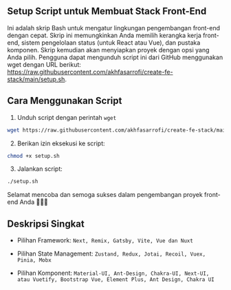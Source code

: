 ## Setup Script untuk Membuat Stack Front-End

Ini adalah skrip Bash untuk mengatur lingkungan pengembangan front-end dengan cepat. Skrip ini memungkinkan Anda memilih kerangka kerja front-end, sistem pengelolaan status (untuk React atau Vue), dan pustaka komponen. Skrip kemudian akan menyiapkan proyek dengan opsi yang Anda pilih. Pengguna dapat mengunduh script ini dari GitHub menggunakan wget dengan URL berikut: https://raw.githubusercontent.com/akhfasarrofi/create-fe-stack/main/setup.sh.

## Cara Menggunakan Script

1. Unduh script dengan perintah ``wget``
```bash
wget https://raw.githubusercontent.com/akhfasarrofi/create-fe-stack/main/setup.sh

```
2. Berikan izin eksekusi ke script:
```bash
chmod +x setup.sh
```
3. Jalankan script:
```bash
./setup.sh
```
Selamat mencoba dan semoga sukses dalam pengembangan proyek front-end Anda 🎉🎉🎉

## Deskripsi Singkat

- Pilihan Framework: ```Next, Remix, Gatsby, Vite, Vue dan Nuxt```

- Pilihan State Management: ```Zustand, Redux, Jotai, Recoil, Vuex, Pinia, Mobx```

- Pilihan Komponent: ```Material-UI, Ant-Design, Chakra-UI, Next-UI, atau Vuetify, Bootstrap Vue, Element Plus, Ant Design, Chakra UI```
